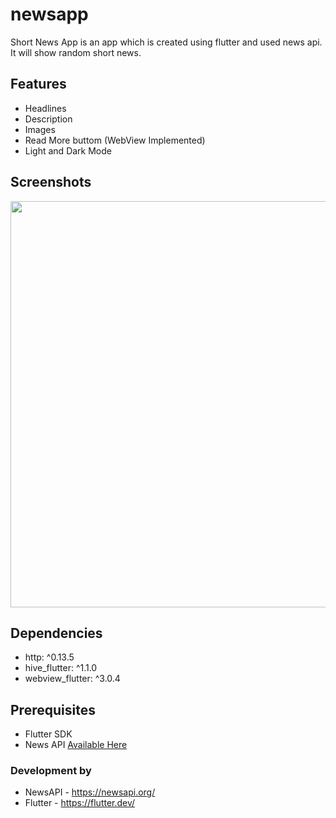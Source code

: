 # newsapp

Short News App is an app which is created using flutter and used news api. It will show random short news.


## Features

- Headlines 
- Description
- Images
- Read More buttom (WebView Implemented)
- Light and Dark Mode

## Screenshots

<img width ="650" src ="https://github.com/isthissuraj/NewsApp/assets/112235622/11d31ca2-558c-4bfc-8754-98e94cdb73b3"/>

## Dependencies

- http: ^0.13.5
- hive_flutter: ^1.1.0
- webview_flutter: ^3.0.4


## Prerequisites

- Flutter SDK
- News API [Available Here](https://newsapi.org/)


### Development by

- NewsAPI - https://newsapi.org/
- Flutter - https://flutter.dev/
